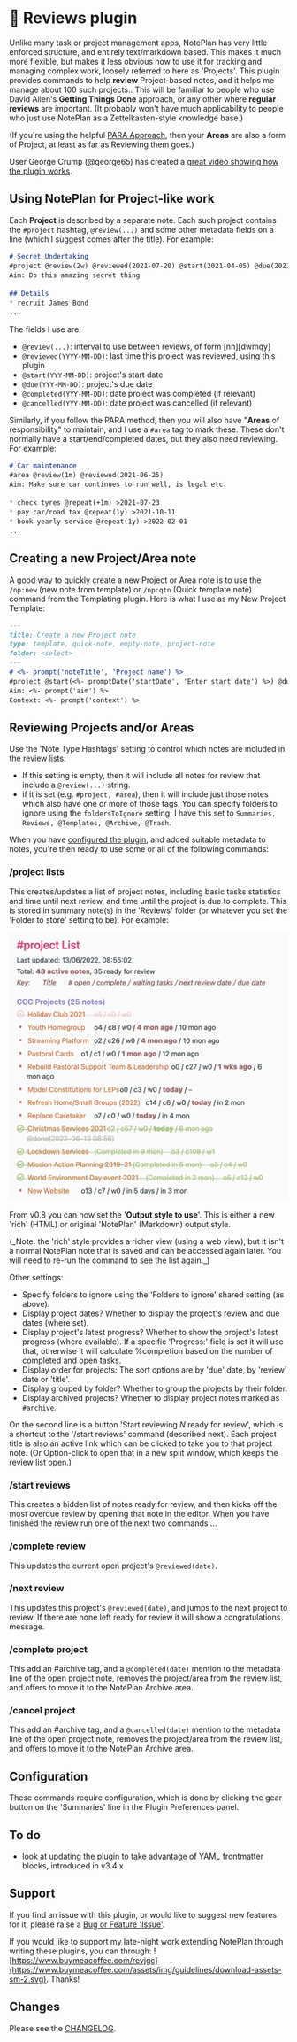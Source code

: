 # 🔬 Reviews  plugin
Unlike many task or project management apps, NotePlan has very little enforced structure, and entirely text/markdown based.  This makes it much more flexible, but makes it less obvious how to use it for tracking and managing complex work, loosely referred to here as 'Projects'.   This plugin provides commands to help **review** Project-based notes, and it helps me manage about 100 such projects.. This will be familiar to people who use David Allen's **Getting Things Done** approach, or any other where **regular reviews** are important. (It probably won't have much applicability to people who just use NotePlan as a Zettelkasten-style knowledge base.)

(If you're using the helpful [PARA Approach](https://fortelabs.co/blog/series/para/), then your **Areas** are also a form of Project, at least as far as Reviewing them goes.)

User George Crump (@george65) has created a [great video showing how the plugin works](https://bit.ly/3l1tSw4).

## Using NotePlan for Project-like work

Each **Project** is described by a separate note. Each such project contains the `#project` hashtag, `@review(...)` and some other metadata fields on a line (which I suggest comes after the title).  For example:

```markdown
# Secret Undertaking
#project @review(2w) @reviewed(2021-07-20) @start(2021-04-05) @due(2021-11-30)
Aim: Do this amazing secret thing

## Details
* recruit James Bond
...
```

The fields I use are:
- `@review(...)`: interval to use between reviews, of form [nn][dwmqy]
- `@reviewed(YYYY-MM-DD)`: last time this project was reviewed, using this plugin
- `@start(YYY-MM-DD)`: project's start date
- `@due(YYY-MM-DD)`: project's due date
- `@completed(YYY-MM-DD)`: date project was completed (if relevant)
- `@cancelled(YYY-MM-DD)`: date project was cancelled (if relevant)

Similarly, if you follow the PARA method, then you will also have "**Areas** of responsibility" to maintain, and I use a `#area` tag to mark these. These don't normally have a start/end/completed dates, but they also need reviewing.  For example:

```markdown
# Car maintenance
#area @review(1m) @reviewed(2021-06-25)
Aim: Make sure car continues to run well, is legal etc.

* check tyres @repeat(+1m) >2021-07-23
* pay car/road tax @repeat(1y) >2021-10-11
* book yearly service @repeat(1y) >2022-02-01
...
```

## Creating a new Project/Area note
A good way to quickly create a new Project or Area note is to use the `/np:new` (new note from template) or `/np:qtn` (Quick template note) command from the Templating plugin. Here is what I use as my New Project Template:

```markdown
---
title: Create a new Project note
type: template, quick-note, empty-note, project-note
folder: <select>
---
# <%- prompt('noteTitle', 'Project name') %>
#project @start(<%- promptDate('startDate', 'Enter start date') %>) @due(<%- promptDate('dueDate', 'Enter due date') %>) @review(<%- promptDateInterval('question', 'Enter review interval') %>)
Aim: <%- prompt('aim') %>
Context: <%- prompt('context') %>
```

## Reviewing Projects and/or Areas
Use the 'Note Type Hashtags' setting to control which notes are included in the review lists:
- If this setting is empty, then it will include all notes for review that include a `@review(...)` string.
- if it is set (e.g. `#project, #area`), then it will include just those notes which also have one or more of those tags.
You can specify folders to ignore using the `foldersToIgnore` setting; I have this set to `Summaries, Reviews, @Templates, @Archive, @Trash`.

When you have [configured the plugin](#configuration), and added suitable metadata to notes, you're then ready to use some or all of the following commands:

### /project lists
This creates/updates a list of project notes, including basic tasks statistics and time until next review, and time until the project is due to complete. This is stored in summary note(s) in the 'Reviews' folder (or whatever you set the 'Folder to store' setting to be). For example:

![/project lists example](project-list-example.png)

From v0.8 you can now set the '**Output style to use**'. This is either a new 'rich' (HTML) or original 'NotePlan' (Markdown) output style.
<!-- ??? -->(_Note:  the 'rich' style provides a richer view (using a web view), but it isn't a normal NotePlan note that is saved and can be accessed again later. You will need to re-run the command to see the list again._)

Other settings:
- Specify folders to ignore using the 'Folders to ignore' shared setting (as above).
- Display project dates?  Whether to display the project's review and due dates (where set).
- Display project's latest progress?  Whether to show the project's latest progress (where available). If a specific 'Progress:' field is set it will use that, otherwise it will calculate %completion based on the number of completed and open tasks.
- Display order for projects: The sort options  are by 'due' date, by 'review' date or 'title'.
- Display grouped by folder? Whether to group the projects by their folder.
- Display archived projects? Whether to display project notes marked as `#archive`.

On the second line is a button 'Start reviewing _N_ ready for review', which is a shortcut to the '/start reviews' command (described next).
Each project title is also an active link which can be clicked to take you to that project note. (Or Option-click to open that in a new split window, which keeps the review list open.)

### /start reviews
This creates a hidden list of notes ready for review, and then kicks off the most overdue review by opening that note in the editor. When you have finished the review run one of the next two commands ...

### /complete review
This updates the current open project's `@reviewed(date)`.

### /next review
This updates this project's `@reviewed(date)`, and jumps to the next project to review. If there are none left ready for review it will show a congratulations message.

### /complete project
This add an #archive tag, and a `@completed(date)` mention to the metadata line of the open project note, removes the project/area from the review list, and offers to move it to the NotePlan Archive area.

### /cancel project
This add an #archive tag, and a `@cancelled(date)` mention to the metadata line of the open project note, removes the project/area from the review list, and offers to move it to the NotePlan Archive area.

## Configuration
These commands require configuration, which is done by clicking the gear button on the 'Summaries' line in the Plugin Preferences panel.

## To do
- look at updating the plugin to take advantage of YAML frontmatter blocks, introduced in v3.4.x

## Support
If you find an issue with this plugin, or would like to suggest new features for it, please raise a [Bug or Feature 'Issue'](https://github.com/NotePlan/plugins/issues).

If you would like to support my late-night work extending NotePlan through writing these plugins, you can through:
![https://www.buymeacoffee.com/revjgc](https://www.buymeacoffee.com/assets/img/guidelines/download-assets-sm-2.svg). Thanks!

## Changes
Please see the [CHANGELOG](CHANGELOG.md).
